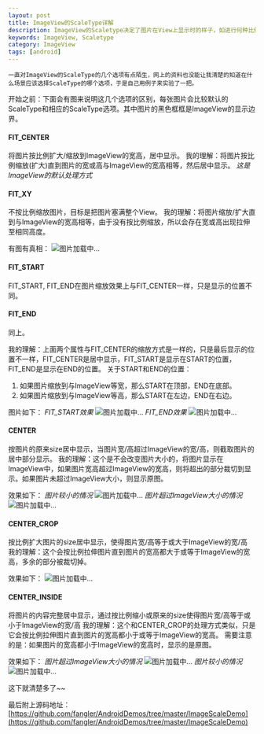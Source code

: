 ```yaml
---
layout: post
title: ImageView的ScaleType详解
description: ImageView的Scaletype决定了图片在View上显示时的样子，如进行何种比例的缩放，及显示图片的整体还是部分
keywords: ImageView, Scaletype
category: ImageView
tags: [android]
---
```


    一直对ImageView的ScaleType的几个选项有点陌生，网上的资料也没能让我清楚的知道在什么场景应该选择ScaleType的哪个选项，于是自己用例子来实验了一把。

开始之前：下面会有图来说明这几个选项的区别，每张图片会比较默认的ScaleType和相应的ScaleType选项。其中图片的黑色框框是ImageView的显示边界。

#### FIT_CENTER
将图片按比例扩大/缩放到ImageView的宽高，居中显示。
我的理解：将图片按比例缩放(扩大)直到图片的宽或高与ImageView的宽高相等，然后居中显示。
*这是ImageView的默认处理方式*

#### FIT_XY
不按比例缩放图片，目标是把图片塞满整个View。
我的理解：将图片缩放/扩大直到与ImageView的宽高相等，由于没有按比例缩放，所以会存在宽或高出现拉伸至相同高度。

有图有真相：
![图片加载中...](/images/imageview_fit_xy.png)

#### FIT_START
FIT_START, FIT_END在图片缩放效果上与FIT_CENTER一样，只是显示的位置不同。

#### FIT_END
同上。

我的理解：上面两个属性与FIT_CENTER的缩放方式是一样的，只是最后显示的位置不一样，FIT_CENTER是居中显示，FIT_START是显示在START的位置，FIT_END是显示在END的位置。
关于START和END的位置：
1. 如果图片缩放到与ImageView等宽，那么START在顶部，END在底部。
2. 如果图片缩放到与ImageView等高，那么START在左边，END在右边。

图片如下：
*FIT_START效果*
![图片加载中...](/images/imageview_fit_start.png)
*FIT_END效果*
![图片加载中...](/images/imageview_fit_end.png)

#### CENTER
按图片的原来size居中显示，当图片宽/高超过ImageView的宽/高，则截取图片的居中部分显示。
我的理解：这个是不会改变图片大小的，将图片显示在ImageView中，如果图片宽高超过ImageView的宽高，则将超出的部分裁切到显示。如果图片未超过ImageView大小，则显示原图。

效果如下：
*图片较小的情况*
![图片加载中...](/images/imageview_center_1.png)
*图片超过ImageView大小的情况*
![图片加载中...](/images/imageview_center_2.png)

#### CENTER_CROP
按比例扩大图片的size居中显示，使得图片宽/高等于或大于ImageView的宽/高
我的理解：这个会按比例拉伸图片直到图片的宽高都大于或等于ImageView的宽高，多余的部分被裁切掉。

效果如下：
![图片加载中...](/images/imageview_center_crop.png)

#### CENTER_INSIDE
将图片的内容完整居中显示，通过按比例缩小或原来的size使得图片宽/高等于或小于ImageView的宽/高
我的理解：这个和CENTER_CROP的处理方式类似，只是它会按比例拉伸图片直到图片的宽高都小于或等于ImageView的宽高。
需要注意的是：如果图片的宽高都小于ImageView的宽高时，显示的是原图。

效果如下：
*图片超过ImageView大小的情况*
![图片加载中...](/images/imageview_center_inside_1.png)
*图片较小的情况*
![图片加载中...](/images/imageview_center_inside_2.png)

这下就清楚多了~~

最后附上源码地址：[https://github.com/fangler/AndroidDemos/tree/master/ImageScaleDemo](https://github.com/fangler/AndroidDemos/tree/master/ImageScaleDemo)


